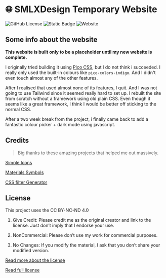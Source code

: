 # 🌐 SMLXDesign Temporary Website

<!-- Shields.io -->

![GitHub License](https://img.shields.io/github/license/smlxdesign/smlxdesign.github.io)
![Static Badge](https://img.shields.io/badge/HTML-%23E44D26?logo=html5&logoColor=%23fff)
![Website](https://img.shields.io/website?url=https%3A%2F%2Fsmlxdesign.github.io)

## Some info about the website

**This website is built only to be a placeholder until my new website is complete.**

I originally tried building it using [Pico CSS](https://picocss.com), but I do not think i succeeded. I really only used the built-in colours like `pico-colors-indigo`. And I didn't even touch almost any of the other features.

After I realised that used almost none of its features, I quit. And I was not going to use Tailwind since it seemed really hard to set up. I rebuilt the site from scratch without a framework using old plain CSS. Even though it seems like a great framework, I think I would be better off sticking to the normal CSS.

After a two week break from the project, i finally came back to add a fantastic colour picker + dark mode using javascript.

## Credits

> Big thanks to these amazing projects that helped me out massively.

[Simple Icons](https://simpleicons.org)

[Materials Symbols](https://fonts.google.com/icons)

[CSS filter Generator](https://codepen.io/sosuke/pen/Pjoqqp)

## License
This project uses the CC BY-NC-ND 4.0

1. Give Credit: Please credit me as the original creator and link to the license. Just don’t imply that I endorse your use.

2. NonCommercial: Please don’t use my work for commercial purposes.

3. No Changes: If you modify the material, I ask that you don’t share your modified version.

[Read more about the license](https://creativecommons.org/licenses/by-nc-nd/4.0/)

[Read full license](https://github.com/smlxdesign/smlxdesign.github.io/blob/main/LICENSE)
